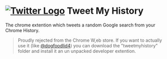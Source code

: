 # [![Twitter Logo](http://i.imgur.com/wWzX9uB.png "Logo Title Text 1")](http://www.twitter.com/ryncmrfrd) Tweet My History
The chrome extention which tweets a random Google search from your Chrome History.

> Proudly rejected from the Chrome W,eb store. If you want to actually use it (like [@dogfoodlid4](https://twitter.com/dogfoodlid4)) you can download the "tweetmyhistory" folder and install it an un unpacked developer extention.
